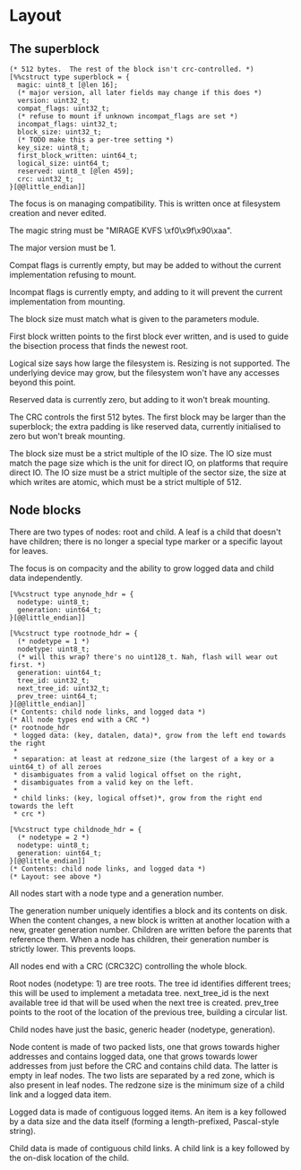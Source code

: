 # Layout

## The superblock

```
(* 512 bytes.  The rest of the block isn't crc-controlled. *)
[%%cstruct type superblock = {
  magic: uint8_t [@len 16];
  (* major version, all later fields may change if this does *)
  version: uint32_t;
  compat_flags: uint32_t;
  (* refuse to mount if unknown incompat_flags are set *)
  incompat_flags: uint32_t;
  block_size: uint32_t;
  (* TODO make this a per-tree setting *)
  key_size: uint8_t;
  first_block_written: uint64_t;
  logical_size: uint64_t;
  reserved: uint8_t [@len 459];
  crc: uint32_t;
}[@@little_endian]]
```

The focus is on managing compatibility.
This is written once at filesystem creation and never edited.

The magic string must be "MIRAGE KVFS \xf0\x9f\x90\xaa".

The major version must be 1.

Compat flags is currently empty, but may be added to without the
current implementation refusing to mount.

Incompat flags is currently empty, and adding to it will prevent
the current implementation from mounting.

The block size must match what is given to the parameters module.

First block written points to the first block ever written, and is
used to guide the bisection process that finds the newest root.

Logical size says how large the filesystem is.  Resizing is not supported.
The underlying device may grow, but the filesystem won't have any
accesses beyond this point.

Reserved data is currently zero, but adding to it won't break mounting.

The CRC controls the first 512 bytes.  The first block may be larger than
the superblock; the extra padding is like reserved data, currently
initialised to zero but won't break mounting.

The block size must be a strict multiple of the IO size.
The IO size must match the page size which is the unit
for direct IO, on platforms that require direct IO.
The IO size must be a strict multiple of the sector size,
the size at which writes are atomic, which must be a strict
multiple of 512.

## Node blocks

There are two types of nodes: root and child.
A leaf is a child that doesn't have children;
there is no longer a special type marker or a specific layout for leaves.

The focus is on compacity and the ability to grow logged data and child data
independently.

```
[%%cstruct type anynode_hdr = {
  nodetype: uint8_t;
  generation: uint64_t;
}[@@little_endian]]

[%%cstruct type rootnode_hdr = {
  (* nodetype = 1 *)
  nodetype: uint8_t;
  (* will this wrap? there's no uint128_t. Nah, flash will wear out first. *)
  generation: uint64_t;
  tree_id: uint32_t;
  next_tree_id: uint32_t;
  prev_tree: uint64_t;
}[@@little_endian]]
(* Contents: child node links, and logged data *)
(* All node types end with a CRC *)
(* rootnode_hdr
 * logged data: (key, datalen, data)*, grow from the left end towards the right
 *
 * separation: at least at redzone_size (the largest of a key or a uint64_t) of all zeroes
 * disambiguates from a valid logical offset on the right,
 * disambiguates from a valid key on the left.
 *
 * child links: (key, logical offset)*, grow from the right end towards the left
 * crc *)

[%%cstruct type childnode_hdr = {
  (* nodetype = 2 *)
  nodetype: uint8_t;
  generation: uint64_t;
}[@@little_endian]]
(* Contents: child node links, and logged data *)
(* Layout: see above *)
```

All nodes start with a node type and a generation number.

The generation number uniquely identifies a block and its contents
on disk.  When the content changes, a new block is written at
another location with a new, greater generation number.
Children are written before the parents that reference them.
When a node has children, their generation number is strictly
lower.  This prevents loops.

All nodes end with a CRC (CRC32C) controlling the whole block.

Root nodes (nodetype: 1) are tree roots.
The tree id identifies different trees; this will be used to
implement a metadata tree.  next_tree_id is the next available
tree id that will be used when the next tree is created.
prev_tree points to the root of the location of the previous tree,
building a circular list.

Child nodes have just the basic, generic header (nodetype, generation).

Node content is made of two packed lists, one that grows towards higher
addresses and contains logged data, one that grows towards lower addresses
from just before the CRC and contains child data.  The latter is empty in
leaf nodes.  The two lists are separated by a red zone, which is also present
in leaf nodes.  The redzone size is the minimum size of a child link and a logged
data item.

Logged data is made of contiguous logged items.  An item is a key followed
by a data size and the data itself (forming a length-prefixed, Pascal-style string).

Child data is made of contiguous child links.  A child link is a key followed
by the on-disk location of the child.
